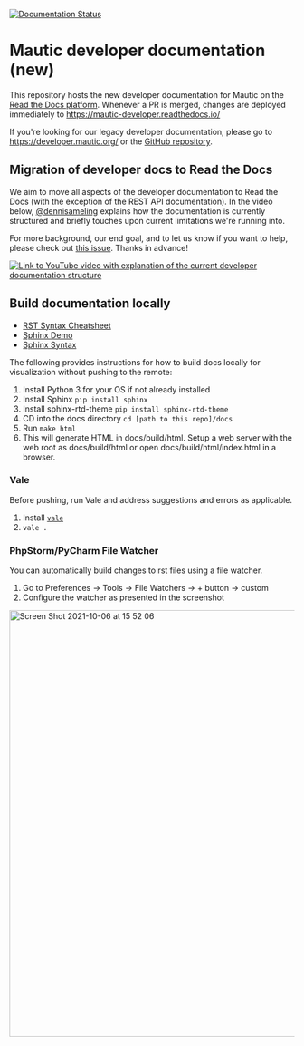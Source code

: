 [![Documentation Status][RTD badge URL]][RTD URL]

# Mautic developer documentation (new)

This repository hosts the new developer documentation for Mautic on the [Read the Docs platform][ReadTheDocs]. Whenever a PR is merged, changes are deployed immediately to https://mautic-developer.readthedocs.io/

If you're looking for our legacy developer documentation, please go to https://developer.mautic.org/ or the [GitHub repository][Legacy dev docs].

## Migration of developer docs to Read the Docs

We aim to move all aspects of the developer documentation to Read the Docs (with the exception of the REST API documentation).
In the video below, [@dennisameling][dennisameling GH profile] explains how the documentation is currently structured and briefly touches upon current limitations we're running into.

For more background, our end goal, and to let us know if you want to help, please check out [this issue][New docs background and goals]. Thanks in advance!

[![Link to YouTube video with explanation of the current developer documentation structure][YouTube video image]][YouTube video URL]

## Build documentation locally

- [RST Syntax Cheatsheet][RST Cheatsheet]
- [Sphinx Demo][Sphinx Demo]
- [Sphinx Syntax][Sphinx Template]

The following provides instructions for how to build docs locally for visualization without pushing to the remote:

1. Install Python 3 for your OS if not already installed
2. Install Sphinx `pip install sphinx`
3. Install sphinx-rtd-theme `pip install sphinx-rtd-theme`
4. CD into the docs directory `cd [path to this repo]/docs`
5. Run `make html`
6. This will generate HTML in docs/build/html. Setup a web server with the web root as docs/build/html or open docs/build/html/index.html in a browser.
 
### Vale
Before pushing, run Vale and address suggestions and errors as applicable.
1. Install [`vale`][Vale] 
2. `vale .`

### PhpStorm/PyCharm File Watcher
You can automatically build changes to rst files using a file watcher. 
1. Go to Preferences -> Tools -> File Watchers -> + button -> custom
2. Configure the watcher as presented in the screenshot

<img width="753" alt="Screen Shot 2021-10-06 at 15 52 06" src="https://user-images.githubusercontent.com/63312/136281761-204861f9-340a-4e3e-8ce5-e0584236303c.png">


[ReadTheDocs]: <https://readthedocs.org>
[Legacy dev docs]: <https://github.com/mautic/developer-documentation>
[dennisameling GH profile]: <https://github.com/dennisameling>
[New docs background and goals]: <https://github.com/mautic/developer-documentation-new/issues/2>
[YouTube video image]: <https://img.youtube.com/vi/O3zXdKLznPQ/0.jpg>
[YouTube video URL]: <https://www.youtube.com/watch?v=O3zXdKLznPQ>
[RTD badge URL]: <https://readthedocs.org/projects/mautic-developer/badge/?version=latest>
[RTD URL]: <https://mautic-developer.readthedocs.io/en/latest/?badge=latest>
[RST Cheatsheet]: <https://github.com/ralsina/rst-cheatsheet/blob/master/rst-cheatsheet.rst>
[Sphinx Template]: <https://github.com/readthedocs/sphinx_rtd_theme/tree/master/docs/demo>
[Sphinx Demo]: <https://sphinx-rtd-theme.readthedocs.io/en/stable/demo/structure.html>
[Vale]: <https://docs.errata.ai/vale/install>